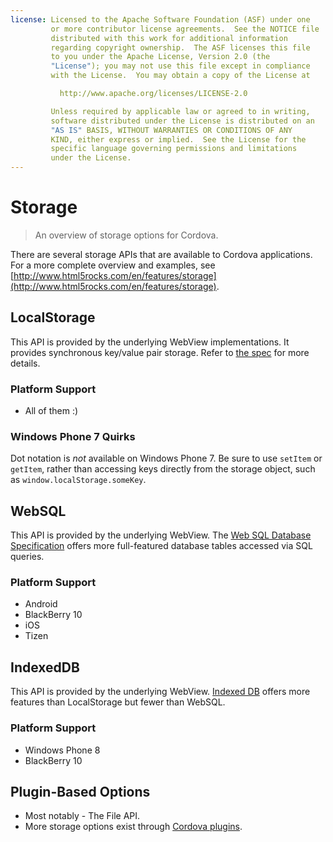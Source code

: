 ```yaml
---
license: Licensed to the Apache Software Foundation (ASF) under one
         or more contributor license agreements.  See the NOTICE file
         distributed with this work for additional information
         regarding copyright ownership.  The ASF licenses this file
         to you under the Apache License, Version 2.0 (the
         "License"); you may not use this file except in compliance
         with the License.  You may obtain a copy of the License at

           http://www.apache.org/licenses/LICENSE-2.0

         Unless required by applicable law or agreed to in writing,
         software distributed under the License is distributed on an
         "AS IS" BASIS, WITHOUT WARRANTIES OR CONDITIONS OF ANY
         KIND, either express or implied.  See the License for the
         specific language governing permissions and limitations
         under the License.
---
```


# Storage

> An overview of storage options for Cordova.

There are several storage APIs that are available to Cordova applications. For
a more complete overview and examples, see
[http://www.html5rocks.com/en/features/storage](http://www.html5rocks.com/en/features/storage).

## LocalStorage

This API is provided by the underlying WebView implementations. It provides
synchronous key/value pair storage. Refer to [the spec](http://www.w3.org/TR/webstorage/) for more details.

### Platform Support

- All of them :)

### Windows Phone 7 Quirks

Dot notation is _not_ available on Windows Phone 7. Be sure to use
`setItem` or `getItem`, rather than accessing keys directly from the
storage object, such as `window.localStorage.someKey`.

## WebSQL

This API is provided by the underlying WebView.
The [Web SQL Database Specification](http://dev.w3.org/html5/webdatabase/)
offers more full-featured database tables accessed via SQL queries.

### Platform Support

- Android
- BlackBerry 10
- iOS
- Tizen

## IndexedDB

This API is provided by the underlying WebView.
[Indexed DB](http://www.w3.org/TR/IndexedDB/) offers more features than LocalStorage but fewer than WebSQL.

### Platform Support

- Windows Phone 8
- BlackBerry 10

## Plugin-Based Options

* Most notably - The File API.
* More storage options exist through [Cordova plugins](http://plugins.cordova.io/).
